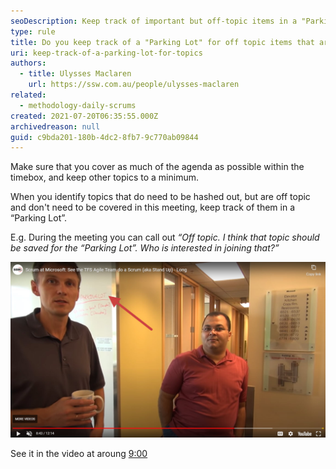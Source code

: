 ```yaml
---
seoDescription: Keep track of important but off-topic items in a "Parking Lot" to revisit later.
type: rule
title: Do you keep track of a "Parking Lot" for off topic items that are important?
uri: keep-track-of-a-parking-lot-for-topics
authors:
  - title: Ulysses Maclaren
    url: https://ssw.com.au/people/ulysses-maclaren
related:
  - methodology-daily-scrums
created: 2021-07-20T06:35:55.000Z
archivedreason: null
guid: c9bda201-180b-4dc2-8fb7-9c770ab09844
---
```


Make sure that you cover as much of the agenda as possible within the timebox, and keep other topics to a minimum.

When you identify topics that do need to be hashed out, but are off topic and don't need to be covered in this meeting, keep track of them in a “Parking Lot”.

E.g. During the meeting you can call out _“Off topic. I think that topic should be saved for the “Parking Lot”. Who is interested in joining that?”_

<!--endintro-->

![Figure: Video screenshot - The Parking Lot in action](parking-lot.jpg)

See it in the video at aroung [9:00](https://youtu.be/-UUrLxNBK_g?si=XKIktpJI3StVHJhG&t=543)
